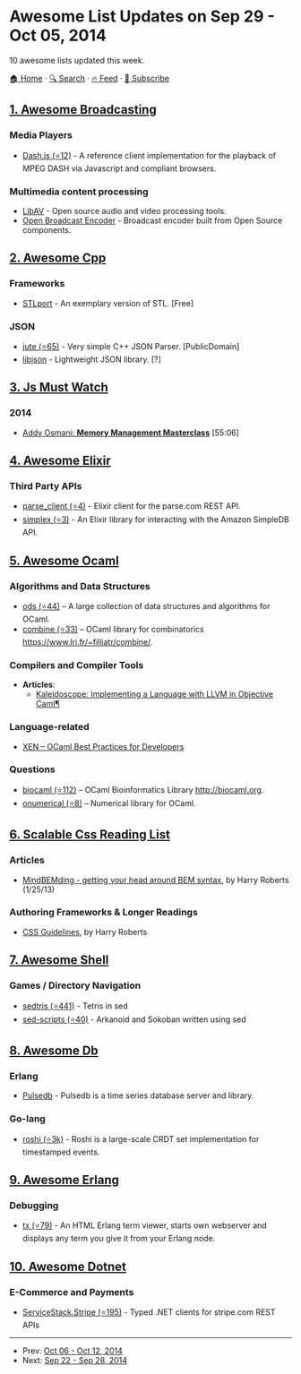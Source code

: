 # Awesome List Updates on Sep 29 - Oct 05, 2014

10 awesome lists updated this week.

[🏠 Home](/README.md) · [🔍 Search](https://www.trackawesomelist.com/search/) · [🔥 Feed](https://www.trackawesomelist.com/week/rss.xml) · [📮 Subscribe](https://trackawesomelist.us17.list-manage.com/subscribe?u=d2f0117aa829c83a63ec63c2f&id=36a103854c)



## [1. Awesome Broadcasting](/content/ebu/awesome-broadcasting/week/README.md)

### Media Players

*   [Dash.js (⭐12)](https://github.com/ebu/dash.js) - A reference client implementation for the playback of MPEG DASH via Javascript and compliant browsers.

### Multimedia content processing

*   [LibAV](https://libav.org/) - Open source audio and video processing tools.
*   [Open Broadcast Encoder](https://github.com/ob-encoder) - Broadcast encoder built from Open Source components.

## [2. Awesome Cpp](/content/fffaraz/awesome-cpp/week/README.md)

### Frameworks

*   [STLport](http://www.stlport.org/) - An exemplary version of STL. \[Free]

### JSON

*   [jute (⭐65)](https://github.com/amir-s/jute) - Very simple C++ JSON Parser. \[PublicDomain]
*   [libjson](http://sourceforge.net/projects/libjson/) - Lightweight JSON library. \[?]

## [3. Js Must Watch](/content/bolshchikov/js-must-watch/week/README.md)

### 2014

*   [Addy Osmani: **Memory Management Masterclass**](https://www.youtube.com/watch?v=LaxbdIyBkL0) \[55:06]

## [4. Awesome Elixir](/content/h4cc/awesome-elixir/week/README.md)

### Third Party APIs

*   [parse\_client (⭐4)](https://github.com/elixircnx/parse_elixir_client) - Elixir client for the parse.com REST API.
*   [simplex (⭐3)](https://github.com/adamkittelson/simplex) - An Elixir library for interacting with the Amazon SimpleDB API.

## [5. Awesome Ocaml](/content/ocaml-community/awesome-ocaml/week/README.md)

### Algorithms and Data Structures

*   [ods (⭐44)](https://github.com/owainlewis/ods) – A large collection of data structures and algorithms for OCaml.
*   [combine (⭐33)](https://github.com/backtracking/combine) – OCaml library for combinatorics <https://www.lri.fr/~filliatr/combine/>.

### Compilers and Compiler Tools

*   **Articles**:
    *   [Kaleidoscope: Implementing a Language with LLVM in Objective Caml¶](http://llvm.org/docs/tutorial/OCamlLangImpl1.html)

### Language-related

*   [XEN – OCaml Best Practices for Developers](http://wiki.xen.org/wiki/OCaml_Best_Practices_for_Developers)

### Questions

*   [biocaml (⭐112)](https://github.com/biocaml/biocaml) – OCaml Bioinformatics Library <http://biocaml.org>.
*   [onumerical (⭐8)](https://github.com/cheshire/onumerical) – Numerical library for OCaml.

## [6. Scalable Css Reading List](/content/davidtheclark/scalable-css-reading-list/week/README.md)

### Articles

*   [MindBEMding - getting your head around BEM syntax](http://csswizardry.com/2013/01/mindbemding-getting-your-head-round-bem-syntax/), by Harry Roberts (1/25/13)

### Authoring Frameworks & Longer Readings

*   [CSS Guidelines](http://cssguidelin.es/), by Harry Roberts

## [7. Awesome Shell](/content/alebcay/awesome-shell/week/README.md)

### Games / Directory Navigation

*   [sedtris (⭐441)](https://github.com/uuner/sedtris) - Tetris in sed
*   [sed-scripts (⭐40)](https://github.com/aureliojargas/sed-scripts) - Arkanoid and Sokoban written using sed

## [8. Awesome Db](/content/numetriclabz/awesome-db/week/README.md)

### Erlang

*   [Pulsedb](http://pulsedb.io) - Pulsedb is a time series database server and library.

### Go-lang

*   [roshi (⭐3k)](https://github.com/soundcloud/roshi/) - Roshi is a large-scale CRDT set implementation for timestamped events.

## [9. Awesome Erlang](/content/drobakowski/awesome-erlang/week/README.md)

### Debugging

*   [tx (⭐79)](https://github.com/kvakvs/tx) - An HTML Erlang term viewer, starts own webserver and displays any term you give it from your Erlang node.

## [10. Awesome Dotnet](/content/quozd/awesome-dotnet/week/README.md)

### E-Commerce and Payments

*   [ServiceStack.Stripe (⭐195)](https://github.com/ServiceStack/Stripe) - Typed .NET clients for stripe.com REST APIs

---

- Prev: [Oct 06 - Oct 12, 2014](/content/2014/40/README.md)
- Next: [Sep 22 - Sep 28, 2014](/content/2014/38/README.md)